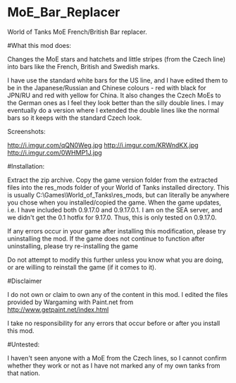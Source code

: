 # MoE_Bar_Replacer
World of Tanks MoE French/British Bar replacer.

#What this mod does:

Changes the MoE stars and hatchets and little stripes (from the Czech line) into bars like the French, British and Swedish marks. 

I have use the standard white bars for the US line, and I have edited them to be in the Japanese/Russian and Chinese colours - red with black for JPN/RU and red with yellow for China. It also changes the Czech MoEs to the German ones as I feel they look better than the silly double lines. I may eventually do a version where I extended the double lines like the normal bars so it keeps with the standard Czech look.

Screenshots:

http://i.imgur.com/qQN0Weg.jpg
http://i.imgur.com/KRWndKX.jpg
http://i.imgur.com/0WHMP1J.jpg

#Installation:

Extract the zip archive. Copy the game version folder from the extracted files into the res_mods folder of your World of Tanks installed directory. This is usually C:\Games\World_of_Tanks\res_mods, but can literally be anywhere you chose when you installed/copied the game. When the game updates, i.e. I have included both 0.9.17.0 and 0.9.17.0.1. I am on the SEA server, and we didn't get the 0.1 hotfix for 9.17.0. Thus, this is only tested on 0.9.17.0.

If any errors occur in your game after installing this modification, please try uninstalling the mod. If the game does not continue to function after uninstalling, please try re-installing the game

Do not attempt to modify this further unless you know what you are doing, or are willing to reinstall the game (if it comes to it).

#Disclaimer

I do not own or claim to own any of the content in this mod. I edited the files provided by Wargaming with Paint.net from http://www.getpaint.net/index.html

I take no responsibility for any errors that occur before or after you install this mod.

#Untested:

I haven't seen anyone with a MoE from the Czech lines, so I cannot confirm whether they work or not as I have not marked any of my own tanks from that nation.

